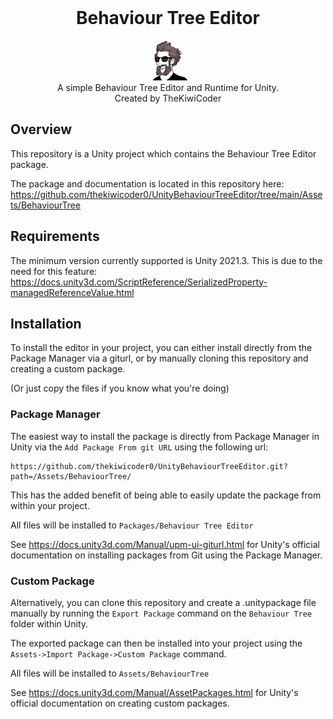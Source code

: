 <div align="center" valign="middle" style="page-break-after: always;">
<br>
    <h1>Behaviour Tree Editor</h1>
    <img src="Assets/BehaviourTree/Documentation/Images/thekiwicoder_profile_square_noborder_512_512.png" width = "64" />
    <br>
    A simple Behaviour Tree Editor and Runtime for Unity.
    <br>
    Created by TheKiwiCoder
</div>

## Overview
This repository is a Unity project which contains the Behaviour Tree Editor package.

The package and documentation is located in this repository here: https://github.com/thekiwicoder0/UnityBehaviourTreeEditor/tree/main/Assets/BehaviourTree

## Requirements

The minimum version currently supported is Unity 2021.3. This is due to the need for this feature:
https://docs.unity3d.com/ScriptReference/SerializedProperty-managedReferenceValue.html

## Installation

To install the editor in your project, you can either install directly from the Package Manager via a giturl, or by manually cloning this repository and creating a custom package. 

(Or just copy the files if you know what you're doing)

### Package Manager

The easiest way to install the package is directly from Package Manager in Unity via the `Add Package From git URL` using the following url:

```
https://github.com/thekiwicoder0/UnityBehaviourTreeEditor.git?path=/Assets/BehaviourTree/
```

This has the added benefit of being able to easily update the package from within your project.

All files will be installed to `Packages/Behaviour Tree Editor`

See https://docs.unity3d.com/Manual/upm-ui-giturl.html for Unity's official documentation on installing packages from Git using the Package Manager.

### Custom Package

Alternatively, you can clone this repository and create a .unitypackage file manually by running the `Export Package` command on the `Behaviour Tree` folder within Unity.

The exported package can then be installed into your project using the `Assets->Import Package->Custom Package` command.

All files will be installed to `Assets/BehaviourTree`

See https://docs.unity3d.com/Manual/AssetPackages.html for Unity's official documentation on creating custom packages.
